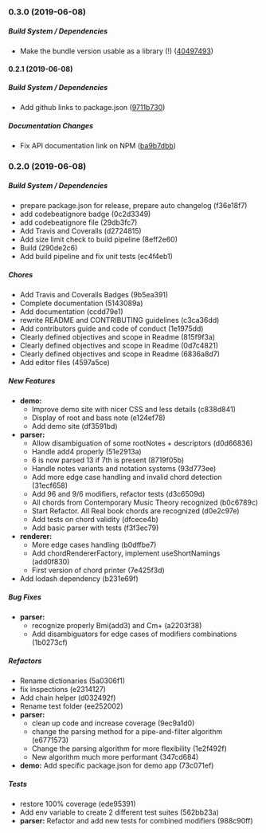 ### 0.3.0 (2019-06-08)

##### Build System / Dependencies

*  Make the bundle version usable as a library (!) ([40497493](https://github.com/no-chris/chord-symbol/commit/40497493a6049bc982cd387d74af20b08f3bdacd))

#### 0.2.1 (2019-06-08)

##### Build System / Dependencies

*  Add github links to package.json ([9711b730](https://github.com/no-chris/chord-symbol/commit/9711b7308871446f00d4fa32e787b21c318165ec))

##### Documentation Changes

*  Fix API documentation link on NPM ([ba9b7dbb](https://github.com/no-chris/chord-symbol/commit/ba9b7dbb68e858d7f3f4df5ffdc84314d5a868c9))

### 0.2.0 (2019-06-08)

##### Build System / Dependencies

*  prepare package.json for release, prepare auto changelog (f36e18f7)
*  add codebeatignore badge (0c2d3349)
*  add codebeatignore file (29db3fc7)
*  Add Travis and Coveralls (d2724815)
*  Add size limit check to build pipeline (8eff2e60)
*  Build (290de2c6)
*  Add build pipeline and fix unit tests (ec4f4eb1)

##### Chores

*  Add Travis and Coveralls Badges (9b5ea391)
*  Complete documentation (5143089a)
*  Add documentation (ccdd79e1)
*  rewrite README and CONTRIBUTING guidelines (c3ca36dd)
*  Add contributors guide and code of conduct (1e1975dd)
*  Clearly defined objectives and scope in Readme (815f9f3a)
*  Clearly defined objectives and scope in Readme (0d7c4821)
*  Clearly defined objectives and scope in Readme (6836a8d7)
*  Add editor files (4597a5ce)

##### New Features

* **demo:**
  *  Improve demo site with nicer CSS and less details (c838d841)
  *  Display of root and bass note (e124ef78)
  *  Add demo site (df3591bd)
* **parser:**
  *  Allow disambiguation of some rootNotes + descriptors (d0d66836)
  *  Handle add4 properly (51e2913a)
  *  6 is now parsed 13 if 7th is present (8719f05b)
  *  Handle notes variants and notation systems (93d773ee)
  *  Add more edge case handling and invalid chord detection (31ecf658)
  *  Add 96 and 9/6 modifiers, refactor tests (d3c6509d)
  *  All chords from Contemporary Music Theory recognized (b0c6789c)
  *  Start Refactor. All Real book chords are recognized (d0e2c97e)
  *  Add tests on chord validity (dfcece4b)
  *  Add basic parser with tests (f3f3ec79)
* **renderer:**
  *  More edge cases handling (b0dffbe7)
  *  Add chordRendererFactory, implement useShortNamings (add0f830)
  *  First version of chord printer (7e425f3d)
*  Add lodash dependency (b231e69f)

##### Bug Fixes

* **parser:**
  *  recognize properly Bmi(add3) and Cm+ (a2203f38)
  *  Add disambiguators for edge cases of modifiers combinations (1b0273cf)

##### Refactors

*  Rename dictionaries (5a0306f1)
*  fix inspections (e2314127)
*  Add chain helper (d032492f)
*  Rename test folder (ee252002)
* **parser:**
  *  clean up code and increase coverage (9ec9a1d0)
  *  change the parsing method for a pipe-and-filter algorithm (e6771573)
  *  Change the parsing algorithm for more flexibility (1e2f492f)
  *  New algorithm much more performant (347cd684)
* **demo:**  Add specific package.json for demo app (73c071ef)

##### Tests

*  restore 100% coverage (ede95391)
*  Add env variable to create 2 different test suites (562bb23a)
* **parser:**  Refactor and add new tests for combined modifiers (988c90ff)


